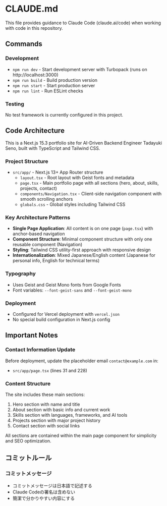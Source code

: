 # CLAUDE.md

This file provides guidance to Claude Code (claude.ai/code) when working with code in this repository.

## Commands

### Development
- `npm run dev` - Start development server with Turbopack (runs on http://localhost:3000)
- `npm run build` - Build production version
- `npm run start` - Start production server
- `npm run lint` - Run ESLint checks

### Testing
No test framework is currently configured in this project.

## Code Architecture

This is a Next.js 15.3 portfolio site for AI-Driven Backend Engineer Tadayuki Seno, built with TypeScript and Tailwind CSS.

### Project Structure
- `src/app/` - Next.js 13+ App Router structure
  - `layout.tsx` - Root layout with Geist fonts and metadata
  - `page.tsx` - Main portfolio page with all sections (hero, about, skills, projects, contact)
  - `components/Navigation.tsx` - Client-side navigation component with smooth scrolling anchors
  - `globals.css` - Global styles including Tailwind CSS

### Key Architecture Patterns
- **Single Page Application**: All content is on one page (`page.tsx`) with anchor-based navigation
- **Component Structure**: Minimal component structure with only one reusable component (Navigation)
- **Styling**: Tailwind CSS utility-first approach with responsive design
- **Internationalization**: Mixed Japanese/English content (Japanese for personal info, English for technical terms)

### Typography
- Uses Geist and Geist Mono fonts from Google Fonts
- Font variables: `--font-geist-sans` and `--font-geist-mono`

### Deployment
- Configured for Vercel deployment with `vercel.json`
- No special build configuration in Next.js config

## Important Notes

### Contact Information Update
Before deployment, update the placeholder email `contact@example.com` in:
- `src/app/page.tsx` (lines 31 and 228)

### Content Structure
The site includes these main sections:
1. Hero section with name and title
2. About section with basic info and current work
3. Skills section with languages, frameworks, and AI tools
4. Projects section with major project history
5. Contact section with social links

All sections are contained within the main page component for simplicity and SEO optimization.

## コミットルール

### コミットメッセージ
- コミットメッセージは日本語で記述する
- Claude Codeの署名は含めない
- 簡潔で分かりやすい内容にする